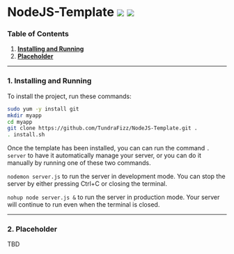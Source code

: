 # NodeJS-Template ![](https://img.shields.io/badge/Node.JS-6.9.1-3572A5.svg?style=plastic) ![](https://img.shields.io/badge/Status-In%20Development-EE7600.svg?style=plastic)

### **Table of Contents**
1. [**Installing and Running**](#1-Installing-and-Running)
2. [**Placeholder**](#2-placeholder)

---
### **1. Installing and Running**

To install the project, run these commands:

```bash
sudo yum -y install git
mkdir myapp
cd myapp
git clone https://github.com/TundraFizz/NodeJS-Template.git .
. install.sh
```

Once the template has been installed, you can can run the command ```. server``` to have it automatically manage your server, or you can do it manually by running one of these two commands.

```nodemon server.js``` to run the server in development mode. You can stop the server by either pressing Ctrl+C or closing the terminal.

```nohup node server.js &``` to run the server in production mode. Your server will continue to run even when the terminal is closed.

---
### **2. Placeholder**

TBD
